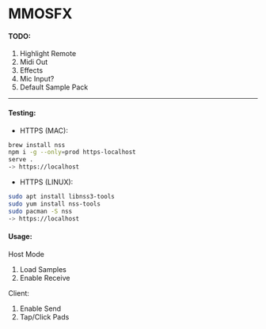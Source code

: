 
# MMOSFX


#### TODO:
1. Highlight Remote
2. Midi Out
3. Effects
4. Mic Input?
5. Default Sample Pack

----------

#### Testing:
* HTTPS (MAC):
```sh
brew install nss
npm i -g --only=prod https-localhost
serve .
-> https://localhost
```

* HTTPS (LINUX):
```sh
sudo apt install libnss3-tools
sudo yum install nss-tools
sudo pacman -S nss
-> https://localhost
```

#### Usage:

Host Mode
1. Load Samples
2. Enable Receive

Client:
1. Enable Send
2. Tap/Click Pads





